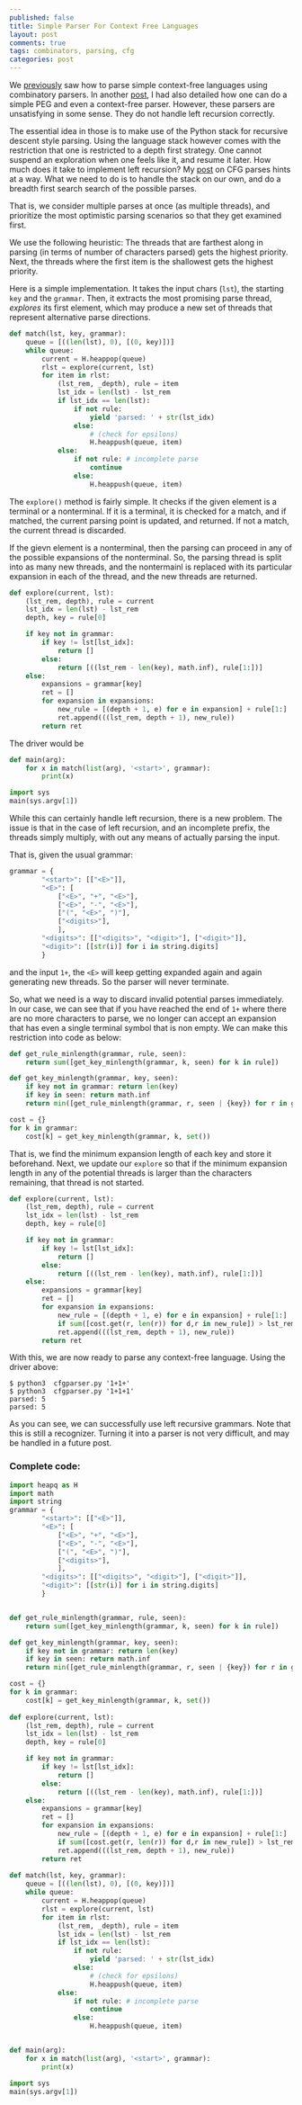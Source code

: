 ```yaml
---
published: false
title: Simple Parser For Context Free Languages
layout: post
comments: true
tags: combinators, parsing, cfg
categories: post
---
```


We [previously](/post/2020/03/02/combinatory-parsing/) saw how to parse simple context-free
languages using combinatory parsers. In another [post](/post/2018/09/06/peg-parsing/), I had
also detailed how one can do a simple PEG and even a context-free parser. However, these
parsers are unsatisfying in some sense. They do not handle left recursion correctly.

The essential idea in those is to make use of the Python stack for recursive descent style 
parsing. Using the language stack however comes with the restriction that one is restricted 
to a depth first strategy. One cannot suspend an exploration when one feels like it, and 
resume it later. How much does it take to implement left recursion? My [post](/post/2018/09/06/peg-parsing/)
on CFG parses hints at a way. What we need to do is to handle the stack on our own, and do 
a breadth first search search of the possible parses.

That is, we consider multiple parses at once (as multiple threads), and prioritize the most
optimistic parsing scenarios so that they get examined first.

We use the following heuristic: The threads that are farthest along in parsing (in terms
of number of characters parsed) gets the highest priority. Next, the threads where the
first item is the shallowest gets the highest priority.

Here is a simple implementation. It takes the input chars (`lst`), the starting `key` and
the `grammar`. Then, it extracts the most promising parse thread, *explores* its first element,
which may produce a new set of threads that represent alternative parse directions.

```python
def match(lst, key, grammar):
    queue = [((len(lst), 0), [(0, key)])]
    while queue:
        current = H.heappop(queue)
        rlst = explore(current, lst)
        for item in rlst:
            (lst_rem, _depth), rule = item
            lst_idx = len(lst) - lst_rem
            if lst_idx == len(lst):
                if not rule:
                    yield 'parsed: ' + str(lst_idx)
                else:
                    # (check for epsilons)
                    H.heappush(queue, item)
            else:
                if not rule: # incomplete parse
                    continue
                else:
                    H.heappush(queue, item)
```

The `explore()` method is fairly simple. It checks if the given element is a terminal or
a nonterminal. If it is a terminal, it is checked for a match, and if matched, the current
parsing point is updated, and returned. If not a match, the current thread is discarded.

If the gievn element is a nonterminal, then the parsing can proceed in any of the possible
expansions of the nonterminal. So, the parsing thread is split into as many new threads, and
the nontermainl is replaced with its particular expansion in each of the thread, and the
new threads are returned.

```python
def explore(current, lst):
    (lst_rem, depth), rule = current
    lst_idx = len(lst) - lst_rem
    depth, key = rule[0]

    if key not in grammar:
        if key != lst[lst_idx]:
            return []
        else:
            return [((lst_rem - len(key), math.inf), rule[1:])]
    else:
        expansions = grammar[key]
        ret = []
        for expansion in expansions:
            new_rule = [(depth + 1, e) for e in expansion] + rule[1:]
            ret.append(((lst_rem, depth + 1), new_rule))
        return ret
```
The driver would be
```python
def main(arg):
    for x in match(list(arg), '<start>', grammar):
        print(x)

import sys
main(sys.argv[1])
```

While this can certainly handle left recursion, there is a new problem. The issue is that
in the case of left recursion, and an incomplete prefix, the threads simply multiply, with
out any means of actually parsing the input. 

That is, given the usual grammar:
```python
grammar = {
        "<start>": [["<E>"]],
        "<E>": [
            ["<E>", "+", "<E>"],
            ["<E>", "-", "<E>"],
            ["(", "<E>", ")"],
            ["<digits>"],
            ],
        "<digits>": [["<digits>", "<digit>"], ["<digit>"]],
        "<digit>": [[str(i)] for i in string.digits]
        }
```
and the input `1+`, the `<E>` will keep getting expanded again and again generating
new threads. So the parser will never terminate.

So, what we need is a way to discard invalid potential parses immediately. In our
case, we can see that if you have reached the end of `1+` where there are no more characters
to parse, we no longer can accept an expansion that has even a single terminal symbol that
is non empty. We can make this restriction into code as below:

```python
def get_rule_minlength(grammar, rule, seen):
    return sum([get_key_minlength(grammar, k, seen) for k in rule])

def get_key_minlength(grammar, key, seen):
    if key not in grammar: return len(key)
    if key in seen: return math.inf
    return min([get_rule_minlength(grammar, r, seen | {key}) for r in grammar[key]])

cost = {}
for k in grammar:
    cost[k] = get_key_minlength(grammar, k, set())
```
That is, we find the minimum expansion length of each key and store it beforehand.
Next, we update our `explore` so that if the minimum expansion length in any
of the potential threads is larger than the characters remaining, that thread is not
started.
```python
def explore(current, lst):
    (lst_rem, depth), rule = current
    lst_idx = len(lst) - lst_rem
    depth, key = rule[0]

    if key not in grammar:
        if key != lst[lst_idx]:
            return []
        else:
            return [((lst_rem - len(key), math.inf), rule[1:])]
    else:
        expansions = grammar[key]
        ret = []
        for expansion in expansions:
            new_rule = [(depth + 1, e) for e in expansion] + rule[1:]
            if sum([cost.get(r, len(r)) for d,r in new_rule]) > lst_rem: continue # <-- changed
            ret.append(((lst_rem, depth + 1), new_rule))
        return ret
```
With this, we are now ready to parse any context-free language. Using the driver above:
```shell
$ python3  cfgparser.py '1+1+'
$ python3  cfgparser.py '1+1+1'
parsed: 5
parsed: 5
```
As you can see, we can successfully use left recursive grammars. Note that this is still a
recognizer. Turning it into a parser is not very difficult, and may be handled in a future post.

### Complete code:

```python
import heapq as H
import math
import string
grammar = {
        "<start>": [["<E>"]],
        "<E>": [
            ["<E>", "+", "<E>"],
            ["<E>", "-", "<E>"],
            ["(", "<E>", ")"],
            ["<digits>"],
            ],
        "<digits>": [["<digits>", "<digit>"], ["<digit>"]],
        "<digit>": [[str(i)] for i in string.digits]
        }


def get_rule_minlength(grammar, rule, seen):
    return sum([get_key_minlength(grammar, k, seen) for k in rule])

def get_key_minlength(grammar, key, seen):
    if key not in grammar: return len(key)
    if key in seen: return math.inf
    return min([get_rule_minlength(grammar, r, seen | {key}) for r in grammar[key]])

cost = {}
for k in grammar:
    cost[k] = get_key_minlength(grammar, k, set())
    
def explore(current, lst):
    (lst_rem, depth), rule = current
    lst_idx = len(lst) - lst_rem
    depth, key = rule[0]

    if key not in grammar:
        if key != lst[lst_idx]:
            return []
        else:
            return [((lst_rem - len(key), math.inf), rule[1:])]
    else:
        expansions = grammar[key]
        ret = []
        for expansion in expansions:
            new_rule = [(depth + 1, e) for e in expansion] + rule[1:]
            if sum([cost.get(r, len(r)) for d,r in new_rule]) > lst_rem: continue
            ret.append(((lst_rem, depth + 1), new_rule))
        return ret
        
def match(lst, key, grammar):
    queue = [((len(lst), 0), [(0, key)])]
    while queue:
        current = H.heappop(queue)
        rlst = explore(current, lst)
        for item in rlst:
            (lst_rem, _depth), rule = item
            lst_idx = len(lst) - lst_rem
            if lst_idx == len(lst):
                if not rule:
                    yield 'parsed: ' + str(lst_idx)
                else:
                    # (check for epsilons)
                    H.heappush(queue, item)
            else:
                if not rule: # incomplete parse
                    continue
                else:
                    H.heappush(queue, item)


def main(arg):
    for x in match(list(arg), '<start>', grammar):
        print(x)

import sys
main(sys.argv[1])
```
